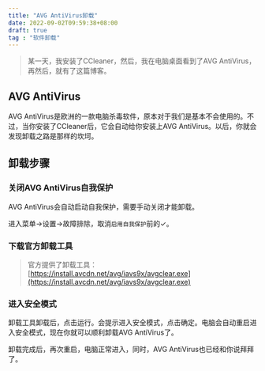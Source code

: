 ```yaml
---
title: "AVG AntiVirus卸载"
date: 2022-09-02T09:59:38+08:00
draft: true
tag : "软件卸载"
---
```


> 某一天，我安装了CCleaner，然后，我在电脑桌面看到了AVG AntiVirus，再然后，就有了这篇博客。

## AVG AntiVirus

AVG AntiVirus是欧洲的一款电脑杀毒软件，原本对于我们是基本不会使用的。不过，当你安装了CCleaner后，它会自动给你安装上AVG AntiVirus。以后，你就会发现卸载之路是那样的坎坷。

## 卸载步骤

### 关闭AVG AntiVirus自我保护

AVG AntiVirus会自动启动自我保护，需要手动关闭才能卸载。

进入菜单\-\>设置\-\>故障排除，取消`启用自我保护`前的✓。

### 下载官方卸载工具

> 官方提供了卸载工具：[https://install.avcdn.net/avg/iavs9x/avgclear.exe](https://install.avcdn.net/avg/iavs9x/avgclear.exe)

### 进入安全模式

卸载工具卸载后，点击运行。会提示进入安全模式，点击确定。电脑会自动重启进入安全模式，现在你就可以顺利卸载AVG AntiVirus了。

卸载完成后，再次重启，电脑正常进入，同时，AVG AntiVirus也已经和你说拜拜了。